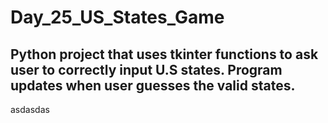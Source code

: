 # Day_25_US_States_Game

## Python project that uses tkinter functions to ask user to correctly input U.S states. Program updates when user guesses the valid states.
asdasdas
